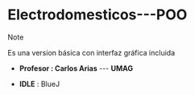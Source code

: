 # Electrodomesticos---POO

>[!note]
> Es una version básica con interfaz gráfica incluida

- **Profesor : Carlos Arias** --- **UMAG**

- **IDLE** : BlueJ



